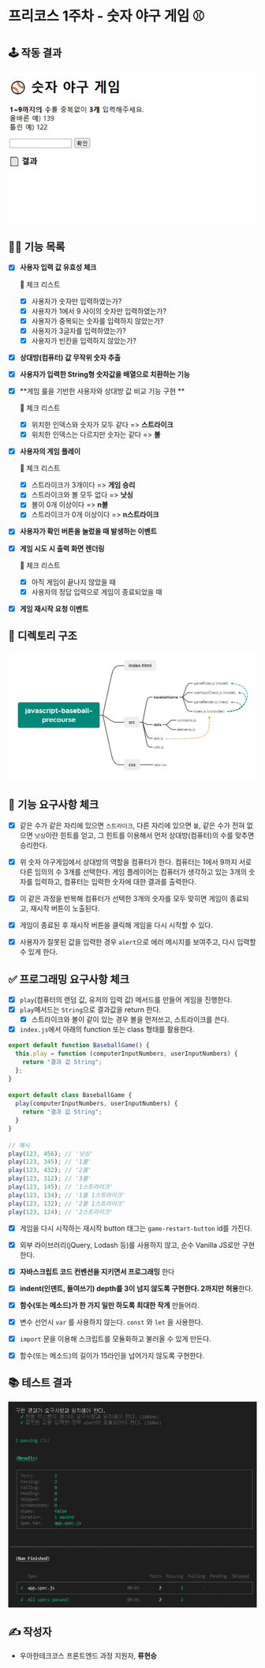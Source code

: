 # 프리코스 1주차 - 숫자 야구 게임 ⚾

## 🕹️ 작동 결과

<center>
    <img src="../images/my_result.gif" alt="내 결과">
</center>



## 💁‍♂️ 기능 목록

* [x] **사용자 입력 값 유효성 체크**

  🚨 체크 리스트

  * [x] 사용자가 숫자만 입력하였는가?
  * [x] 사용자가 1에서 9 사이의 숫자만 입력하였는가?
  * [x] 사용자가 중복되는 숫자를 입력하지 않았는가?
  * [x] 사용자가 3글자를 입력하였는가?
  * [x] 사용자가 빈칸을 입력하지 않았는가?

* [x] **상대방(컴퓨터) 값 무작위 숫자 추출**

* [x] **사용자가 입력한 String형 숫자값을 배열으로 치환하는 기능**

* [x] **게임 룰을 기반한 사용자와 상대방 값 비교 기능 구현 **

  🚨 체크 리스트

  * [x] 위치한 인덱스와 숫자가 모두 같다 => **스트라이크**
  * [x] 위치한 인덱스는 다르지만 숫자는 같다 => **볼**

* [x] **사용자의 게임 플레이**

  🚨 체크 리스트

  * [x] 스트라이크가 3개이다 => **게임 승리**
  * [x] 스트라이크와 볼 모두 없다 => **낫싱**
  * [x] 볼이 0개 이상이다 => **n볼**
  * [x] 스트라이크가 0개 이상이다 => **n스트라이크**

* [x] **사용자가 확인 버튼을 눌렀을 때 발생하는 이벤트**

* [x] **게임 시도 시 출력 화면 렌더링**

  🚨 체크 리스트

  * [x] 아직 게임이 끝나지 않았을 때
  * [x] 사용자의 정답 입력으로 게임이 종료되었을 때 

* [x] **게임 재시작 요청 이벤트**



## 📁 디렉토리 구조

![디렉토리 구조도](../images/directory.png)



## 🎯 기능 요구사항 체크

* [x] 같은 수가 같은 자리에 있으면 `스트라이크`, 다른 자리에 있으면 `볼`, 같은 수가 전혀 없으면 `낫싱`이란 힌트를 얻고, 그 힌트를 이용해서 먼저 상대방(컴퓨터)의 수를 맞추면 승리한다.
* [x] 위 숫자 야구게임에서 상대방의 역할을 컴퓨터가 한다. 컴퓨터는 1에서 9까지 서로 다른 임의의 수 3개를 선택한다. 게임 플레이어는 컴퓨터가 생각하고 있는 3개의 숫자를 입력하고, 컴퓨터는 입력한 숫자에 대한 결과를 출력한다.
* [x] 이 같은 과정을 반복해 컴퓨터가 선택한 3개의 숫자를 모두 맞히면 게임이 종료되고, 재시작 버튼이 노출된다.
* [x] 게임이 종료된 후 재시작 버튼을 클릭해 게임을 다시 시작할 수 있다.
* [x] 사용자가 잘못된 값을 입력한 경우 `alert`으로 에러 메시지를 보여주고, 다시 입력할 수 있게 한다.



## ✅ 프로그래밍 요구사항 체크

* [x] `play`(컴퓨터의 랜덤 값, 유저의 입력 값) 메서드를 만들어 게임을 진행한다.
* [x] `play`메서드는 `String`으로 결과값을 return 한다.
  - [x] 스트라이크와 볼이 같이 있는 경우 볼을 먼저쓰고, 스트라이크를 쓴다.
* [x] `index.js`에서 아래의 function 또는 class 형태를 활용한다.

```javascript
export default function BaseballGame() {
  this.play = function (computerInputNumbers, userInputNumbers) {
    return "결과 값 String";
  };
}

export default class BaseballGame {
  play(computerInputNumbers, userInputNumbers) {
    return "결과 값 String";
  }
}

// 예시
play(123, 456); // '낫싱'
play(123, 345); // '1볼'
play(123, 432); // '2볼'
play(123, 312); // '3볼'
play(123, 145); // '1스트라이크'
play(123, 134); // '1볼 1스트라이크'
play(123, 132); // '2볼 1스트라이크'
play(123, 124); // '2스트라이크'
```

* [x] 게임을 다시 시작하는 재시작 button 태그는 `game-restart-button` id를 가진다.
* [x] 외부 라이브러리(jQuery, Lodash 등)를 사용하지 않고, 순수 Vanilla JS로만 구현한다.
* [x] **자바스크립트 코드 컨벤션을 지키면서 프로그래밍** 한다
* [x] **indent(인덴트, 들여쓰기) depth를 3이 넘지 않도록 구현한다. 2까지만 허용**한다.
* [x] **함수(또는 메소드)가 한 가지 일만 하도록 최대한 작게** 만들어라.
* [x] 변수 선언시 `var` 를 사용하지 않는다. `const` 와 `let` 을 사용한다.
* [x] `import` 문을 이용해 스크립트를 모듈화하고 불러올 수 있게 만든다.
* [x] 함수(또는 메소드)의 길이가 15라인을 넘어가지 않도록 구현한다.



## 📚 테스트 결과

![나의 테스트 결과](../images/my_test.png)



## ✍️ 작성자

* 우아한테크코스 프론트엔드 과정 지원자, **류현승**

